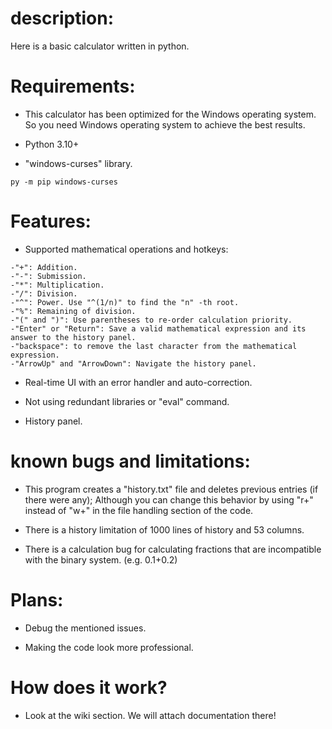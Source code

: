 # description:

Here is a basic calculator written in python.

# Requirements:

- This calculator has been optimized for the Windows operating system. So you need Windows operating system to achieve the best results.

- Python 3.10+

- "windows-curses" library.
```
py -m pip windows-curses
```

# Features:

- Supported mathematical operations and hotkeys:
```
-"+": Addition.
-"-": Submission.
-"*": Multiplication.
-"/": Division.
-"^": Power. Use "^(1/n)" to find the "n" -th root.
-"%": Remaining of division.
-"(" and ")": Use parentheses to re-order calculation priority.
-"Enter" or "Return": Save a valid mathematical expression and its answer to the history panel.
-"backspace": to remove the last character from the mathematical expression.
-"ArrowUp" and "ArrowDown": Navigate the history panel.
```

- Real-time UI with an error handler and auto-correction.

- Not using redundant libraries or "eval" command.

- History panel.

# known bugs and limitations:

- This program creates a "history.txt" file and deletes previous entries (if there were any); Although you can change this behavior by using "r+" instead of "w+" in the file handling section of the code.

- There is a history limitation of 1000 lines of history and 53 columns.

- There is a calculation bug for calculating fractions that are incompatible with the binary system. (e.g. 0.1+0.2)

# Plans:

- Debug the mentioned issues.

- Making the code look more professional.

# How does it work?

- Look at the wiki section. We will attach documentation there!
